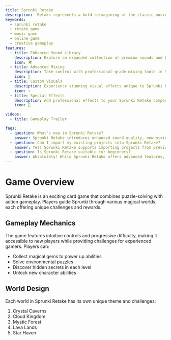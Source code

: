 ```yaml
---
title: Sprunki Retake
description:  Retake represents a bold reimagining of the classic musical experience. It's where creativity meets innovation, allowing players to craft unique soundscapes with an enhanced set of tools and features.
keywords:
  - sprunki retake
  - retake game
  - music game
  - online game
  - creative gameplay
features:
  - title: Enhanced Sound Library
    description: Explore an expanded collection of premium sounds and beats in Sprunki Retake.
    icon: 🌍
  - title: Advanced Mixing
    description: Take control with professional-grade mixing tools in Sprunki Retake.
    icon: 🧩
  - title: Custom Visuals
    description: Experience stunning visual effects unique to Sprunki Retake.
    icon: ⭐
  - title: Special Effects
    description: Add professional effects to your Sprunki Retake compositions.
    icon: 💫

videos:
  - title: Gameplay Trailer

faqs:
  - question: What's new in Sprunki Retake?
    answer: Sprunki Retake introduces enhanced sound quality, new mixing tools, and improved visual effects for an elevated musical experience.
  - question: Can I import my existing projects into Sprunki Retake?
    answer: Yes! Sprunki Retake supports importing projects from previous versions while offering new enhancement options.
  - question: Is Sprunki Retake suitable for beginners?
    answer: Absolutely! While Sprunki Retake offers advanced features, it maintains an intuitive interface perfect for all skill levels.
---
```


# Game Overview

Sprunki Retake is an exciting card game that combines puzzle-solving with action gameplay. Players guide Sprunki through various magical worlds, each offering unique challenges and rewards.

## Gameplay Mechanics

The game features intuitive controls and progressive difficulty, making it accessible to new players while providing challenges for experienced gamers. Players can:

- Collect magical gems to power up abilities
- Solve environmental puzzles
- Discover hidden secrets in each level
- Unlock new character abilities

## World Design

Each world in Sprunki Retake has its own unique theme and challenges:

1. Crystal Caverns
2. Cloud Kingdom
3. Mystic Forest
4. Lava Lands
5. Star Haven